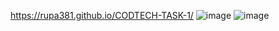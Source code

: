  https://rupa381.github.io/CODTECH-TASK-1/
![image](https://github.com/user-attachments/assets/3e848c50-5cbd-497f-993b-862089d449e9)
![image](https://github.com/user-attachments/assets/8dc61222-fae0-4c86-8635-2f405c9f91f1)
